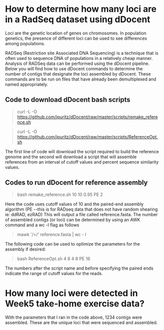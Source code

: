 # How to determine how many loci are in a RadSeq dataset using dDocent
Loci are the genetic location of genes on chromosomes. In population genetics, the presence of different loci can be used to see differences among populations. 

RADSeq (Restriction site Associated DNA Sequencing) is a technique that is often used to sequence DNA of populations in a relatively cheap manner. 
Analysis of RADSeq data can be performed using the dDocent pipeline. Below you will find how to use dDocent commands to determine the number of contigs that designate the loci assembled by dDocent. These commands are to be run on files that have already been demultiplexed and named appropriately.

## Code to download dDocent bash scripts
> curl -L -O https://github.com/jpuritz/dDocent/raw/master/scripts/remake_reference.sh

> curl -L -O https://github.com/jpuritz/dDocent/raw/master/scripts/ReferenceOpt.sh

The first line of code will download the script required to build the reference genome and the second will download a script that will assemble references from an interval of cutoff values and percent sequence similarity values.

## Codes to run dDocent for reference assembly
> bash remake_reference.sh 10 10 0.95 PE 2

Here the code uses cutoff values of 10 and the paired-end assembly algorithm (PE --this is for RADseq data that does not have random shearing ie: ddRAD, ezRAD)
This will output a file called reference.fasta. The number of assembled contigs (or loci) can be determined by using an AWK command and a wc -l flag as follows

> mawk '/>/' reference.fasta | wc - l

The following code can be used to optimize the parameters for the assembly if desired:

> bash ReferenceOpt.sh 4 8 4 8 PE 16

The numbers after the script name and before specifying the paired ends indicate the range of cutoff values for the reads.

# How many loci were detected in Week5 take-home exercise data? 
With the parameters that I ran in the code above, 1234 contigs were assembled. These are the unique loci that were sequenced and assembled. 



